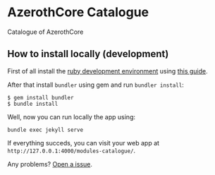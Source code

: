# AzerothCore Catalogue

Catalogue of AzerothCore


## How to install locally (development)

First of all install the [ruby development environment](https://jekyllrb.com/docs/installation/) using [this guide](https://jekyllrb.com/docs/installation/).

After that install `bundler` using gem and run `bundler install`:
```
$ gem install bundler
$ bundle install
```

Well, now you can run locally the app using:
```
bundle exec jekyll serve
```

If everything succeds, you can visit your web app at `http://127.0.0.1:4000/modules-catalogue/`.

Any problems? [Open a issue](https://github.com/azerothcore/modules-catalogue/issues/new).
